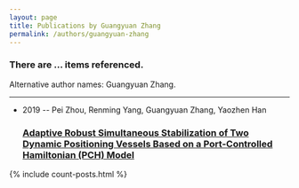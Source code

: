 ```yaml
---
layout: page
title: Publications by Guangyuan Zhang
permalink: /authors/guangyuan-zhang
---
```


<h3 id="number-posts">There are ... items referenced.</h3>
<p id='info-authors'>Alternative author names: Guangyuan Zhang.</p>
<hr />
<ul class="post-list">
<li><span class='post-meta'>2019 -- Pei Zhou, Renming Yang, Guangyuan Zhang, Yaozhen Han</span><h3><a class='post-link' href="{{ site.baseurl }}/adaptive-robust-simultaneous-stabilization-of-two-dynamic-positioning-vessels-based-on-a-port-controlled-hamiltonian-pch-model">Adaptive Robust Simultaneous Stabilization of Two Dynamic Positioning Vessels Based on a Port-Controlled Hamiltonian (PCH) Model</a></h3></li>

</ul>
{% include count-posts.html %}

